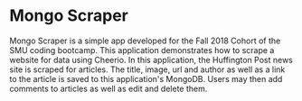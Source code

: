 # Mongo Scraper

Mongo Scraper is a simple app developed for the Fall 2018 Cohort of the SMU coding bootcamp. This application demonstrates how to scrape a website for data using Cheerio. In this application, the Huffington Post news site is scraped for articles. The title, image, url and author as well as a link to the article is saved to this application's MongoDB. Users may then add comments to articles as well as edit and delete them.


